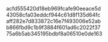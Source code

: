 acfd555420d18eb969fcafe90eeace5d
43058cfa03eddcf944c61d8f135d64fc
aff282e7d833872c16e7f493006e52ab
b866fbd9c1b9f3884f601ad6c2022f37
75a6b5ab345195bdbf8a06510e0de163
